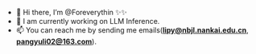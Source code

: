 - 👋 Hi there, I’m @Foreverythin ✨✨
- 💞️ I am currently working on LLM Inference.
- 📫 You can reach me by sending me emails(**lipy@nbjl.nankai.edu.cn**, **pangyuli02@163.com**).
